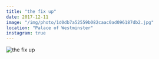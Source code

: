 ```yaml
---
title: "the fix up"
date: 2017-12-11
image: "/img/photo/1d0db7a52559b082caac0ad096187db2.jpg"
location: "Palace of Westminster"
instagram: true
---
```


![the fix up](/img/photo/1d0db7a52559b082caac0ad096187db2.jpg)
